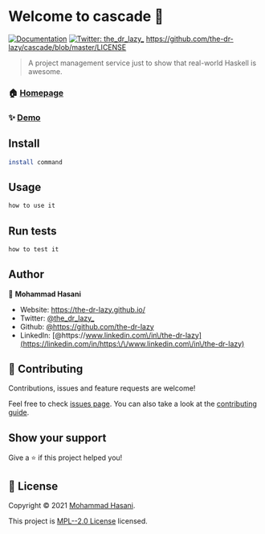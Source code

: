 # Welcome to cascade 👋
[![Documentation](https://img.shields.io/badge/documentation-yes-brightgreen.svg)](https://github.com/the-dr-lazy/cascade/wiki)
[![Twitter: the\_dr\_lazy\_](https://img.shields.io/twitter/follow/the\_dr\_lazy\_.svg?style=social)](https://twitter.com/the\_dr\_lazy\_)
https://github.com/the-dr-lazy/cascade/blob/master/LICENSE
> A project management service just to show that real-world Haskell is awesome.

### 🏠 [Homepage](https://github.com/the-dr-lazy/cascade)

### ✨ [Demo](www.demo.com)

## Install

```sh
install command
```

## Usage

```sh
how to use it
```

## Run tests

```sh
how to test it
```

## Author

👤 **Mohammad Hasani**

* Website: https://the-dr-lazy.github.io/
* Twitter: [@the\_dr\_lazy\_](https://twitter.com/the\_dr\_lazy\_)
* Github: [@https:\/\/github.com\/the-dr-lazy](https://github.com/https:\/\/github.com\/the-dr-lazy)
* LinkedIn: [@https:\/\/www.linkedin.com\/in\/the-dr-lazy](https://linkedin.com/in/https:\/\/www.linkedin.com\/in\/the-dr-lazy)

## 🤝 Contributing

Contributions, issues and feature requests are welcome!

Feel free to check [issues page](https://github.com/the-dr-lazy/cascade/issues). You can also take a look at the [contributing guide](https://github.com/the-dr-lazy/cascade/graphs/contributors).

## Show your support

Give a ⭐️ if this project helped you!


## 📝 License

Copyright © 2021 [Mohammad Hasani](https://github.com/https:\/\/github.com\/the-dr-lazy).

This project is [MPL--2.0 License](https://github.com/the-dr-lazy/cascade/blob/master/LICENSE) licensed.
